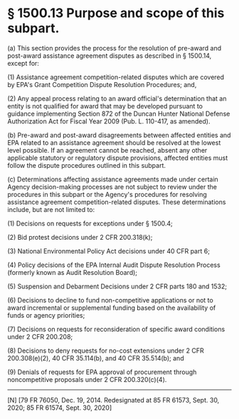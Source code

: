 # § 1500.13   Purpose and scope of this subpart.

(a) This section provides the process for the resolution of pre-award and post-award assistance agreement disputes as described in § 1500.14, except for:


(1) Assistance agreement competition-related disputes which are covered by EPA's Grant Competition Dispute Resolution Procedures; and,


(2) Any appeal process relating to an award official's determination that an entity is not qualified for award that may be developed pursuant to guidance implementing Section 872 of the Duncan Hunter National Defense Authorization Act for Fiscal Year 2009 (Pub. L. 110-417, as amended).


(b) Pre-award and post-award disagreements between affected entities and EPA related to an assistance agreement should be resolved at the lowest level possible. If an agreement cannot be reached, absent any other applicable statutory or regulatory dispute provisions, affected entities must follow the dispute procedures outlined in this subpart.


(c) Determinations affecting assistance agreements made under certain Agency decision-making processes are not subject to review under the procedures in this subpart or the Agency's procedures for resolving assistance agreement competition-related disputes. These determinations include, but are not limited to:


(1) Decisions on requests for exceptions under § 1500.4;


(2) Bid protest decisions under 2 CFR 200.318(k); 


(3) National Environmental Policy Act decisions under 40 CFR part 6;


(4) Policy decisions of the EPA Internal Audit Dispute Resolution Process (formerly known as Audit Resolution Board);


(5) Suspension and Debarment Decisions under 2 CFR parts 180 and 1532;


(6) Decisions to decline to fund non-competitive applications or not to award incremental or supplemental funding based on the availability of funds or agency priorities;


(7) Decisions on requests for reconsideration of specific award conditions under 2 CFR 200.208;


(8) Decisions to deny requests for no-cost extensions under 2 CFR 200.308(e)(2), 40 CFR 35.114(b), and 40 CFR 35.514(b); and


(9) Denials of requests for EPA approval of procurement through noncompetitive proposals under 2 CFR 200.320(c)(4).



---

[N] [79 FR 76050, Dec. 19, 2014. Redesignated at 85 FR 61573, Sept. 30, 2020; 85 FR 61574, Sept. 30, 2020]




